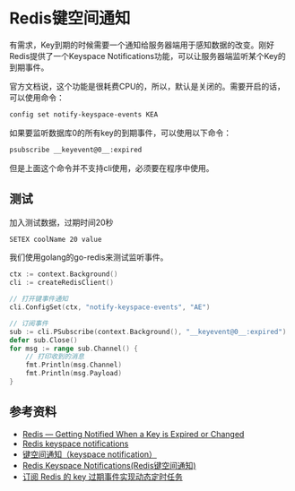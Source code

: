 # Redis键空间通知

有需求，Key到期的时候需要一个通知给服务器端用于感知数据的改变。刚好Redis提供了一个Keyspace Notifications功能，可以让服务器端监听某个Key的到期事件。

官方文档说，这个功能是很耗费CPU的，所以，默认是关闭的。需要开启的话，可以使用命令：

```bash
config set notify-keyspace-events KEA
```

如果要监听数据库0的所有key的到期事件，可以使用以下命令：

```bash
psubscribe __keyevent@0__:expired
```

但是上面这个命令并不支持cli使用，必须要在程序中使用。

## 测试

加入测试数据，过期时间20秒

```bash
SETEX coolName 20 value
```

我们使用golang的go-redis来测试监听事件。

```go
ctx := context.Background()
cli := createRedisClient()

// 打开键事件通知
cli.ConfigSet(ctx, "notify-keyspace-events", "AE")

// 订阅事件
sub := cli.PSubscribe(context.Background(), "__keyevent@0__:expired")
defer sub.Close()
for msg := range sub.Channel() {
    // 打印收到的消息
    fmt.Println(msg.Channel)
    fmt.Println(msg.Payload)
}
```

## 参考资料

* [Redis — Getting Notified When a Key is Expired or Changed](https://medium.com/nerd-for-tech/redis-getting-notified-when-a-key-is-expired-or-changed-ca3e1f1c7f0a)
* [Redis keyspace notifications](https://redis.io/docs/manual/keyspace-notifications/)
* [键空间通知（keyspace notification）](http://redisdoc.com/topic/notification.html)
* [Redis Keyspace Notifications(Redis键空间通知)](https://cloud.tencent.com/developer/article/1685673)
* [订阅 Redis 的 key 过期事件实现动态定时任务](https://crazyfzw.github.io/2019/04/09/redis-keyspace-notifications/)
